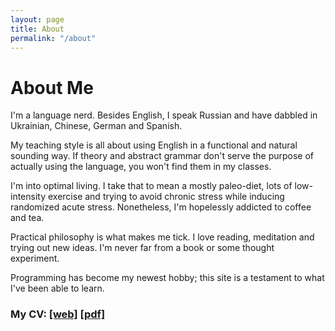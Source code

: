 ```yaml
---
layout: page
title: About
permalink: "/about"
---
```

# About Me 
I'm a language nerd. Besides English, I speak Russian and have dabbled in Ukrainian, Chinese, German and Spanish.

My teaching style is all about using English in a functional and natural sounding way. If theory and abstract grammar don't serve the purpose of actually using the language, you won't find them in my classes. 

I'm into optimal living. I take that to mean a mostly paleo-diet, lots of low-intensity exercise and trying to avoid chronic stress while inducing randomized acute stress. Nonetheless, I'm hopelessly addicted to coffee and tea. 

Practical philosophy is what makes me tick. I love reading, meditation and trying out new ideas. I'm never far from a book or some thought experiment. 

Programming has become my newest hobby; this site is a testament to what I've been able to learn. 

### My CV: <a href="/cv" target ="_blank">[web]</a> <a href="/files/derek_cv.pdf" target ="_blank">[pdf]</a>












